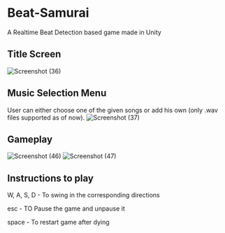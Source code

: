 # Beat-Samurai
A Realtime Beat Detection based game made in Unity

## Title Screen
![Screenshot (36)](https://user-images.githubusercontent.com/49494567/97796655-b0832e00-1c3a-11eb-8120-7dfb74438d99.png)

## Music Selection Menu
User can either choose one of the given songs or add his own (only .wav files supported as of now). 
![Screenshot (37)](https://user-images.githubusercontent.com/49494567/97796673-140d5b80-1c3b-11eb-840f-1f44e3cfae54.png)

## Gameplay
![Screenshot (46)](https://user-images.githubusercontent.com/49494567/97796681-24bdd180-1c3b-11eb-87b0-9d93a2c03740.png)
![Screenshot (47)](https://user-images.githubusercontent.com/49494567/97796685-38693800-1c3b-11eb-8042-b676ea7a3ae8.png)

## Instructions to play
W, A, S, D - To swing in the corresponding directions

esc - TO Pause the game and unpause it

space - To restart game after dying
